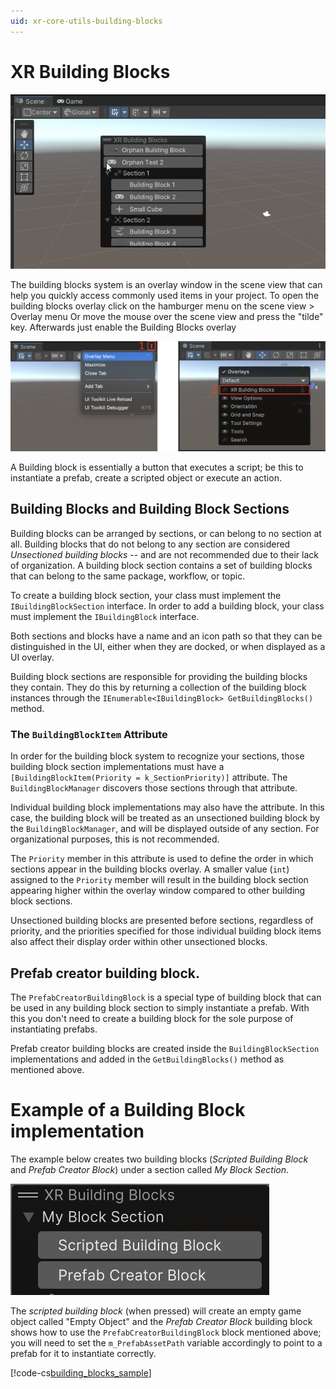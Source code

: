 ```yaml
---
uid: xr-core-utils-building-blocks
---
```

# XR Building Blocks

![Building Blocks](images/building-blocks.gif)

The building blocks system is an overlay window in the scene view that can help you quickly access commonly used items in your project. To open the building blocks overlay click on the hamburger menu on the scene view &gt; Overlay menu Or move the mouse over the scene view and press the "tilde" key. Afterwards just enable the Building Blocks overlay

![Open Building Blocks Overlay](images/open-building-blocks-overlay.png)

A Building block is essentially a button that executes a script; be this to instantiate a prefab, create a scripted object or execute an action.

## Building Blocks and Building Block Sections

Building blocks can be arranged by sections, or can belong to no section at all.  Building blocks that do not belong to any section are considered *Unsectioned building blocks* -- and are not recommended due to their lack of organization.  A building block section contains a set of building blocks that can belong to the same package, workflow, or topic.

To create a building block section, your class must implement the `IBuildingBlockSection` interface.  In order to add a building block, your class must implement the `IBuildingBlock` interface.

Both sections and blocks have a name and an icon path so that they can be distinguished in the UI, either when they are docked, or when displayed as a UI overlay.

Building block sections are responsible for providing the building blocks they contain.  They do this by returning a collection of the building block instances through the `IEnumerable<IBuildingBlock> GetBuildingBlocks()` method.

### The `BuildingBlockItem` Attribute

In order for the building block system to recognize your sections, those building block section implementations must have a `[BuildingBlockItem(Priority = k_SectionPriority)]` attribute.  The `BuildingBlockManager` discovers those sections through that attribute.

Individual building block implementations may also have the attribute.  In this case, the building block will be treated as an unsectioned building block by the `BuildingBlockManager`, and will be displayed outside of any section.  For organizational purposes, this is not recommended.

The `Priority` member in this attribute is used to define the order in which sections appear in the building blocks overlay.  A smaller value (`int`) assigned to the `Priority` member will result in the building block section appearing higher within the overlay window compared to other building block sections.

Unsectioned building blocks are presented before sections, regardless of priority, and the priorities specified for those individual building block items also affect their display order within other unsectioned blocks.

## Prefab creator building block.

The `PrefabCreatorBuildingBlock` is a special type of building block that can be used in any building block section to simply instantiate a prefab. With this you don't need to create a building block for the sole purpose of instantiating prefabs.

Prefab creator building blocks are created inside the `BuildingBlockSection` implementations  and added in the `GetBuildingBlocks()` method as mentioned above.

# Example of a Building Block implementation

The example below creates two building blocks (_Scripted Building Block_ and _Prefab Creator Block_) under a section called _My Block Section_.

![Building Block Example](images/building-block-example.png)

The _scripted building block_ (when pressed) will create an empty game object called "Empty Object" and the _Prefab Creator Block_ building block shows how to use the `PrefabCreatorBuildingBlock` block mentioned above; you will need to set the `m_PrefabAssetPath` variable accordingly to point to a prefab for it to instantiate correctly.

[!code-cs[building_blocks_sample](../Tests/Editor/CodeSamples/ScriptedBuildingBlockSample.cs#building_blocks_sample)]
